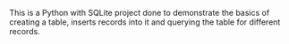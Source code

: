 This is a Python with SQLite project done to demonstrate the basics of creating a table, inserts records into it and querying the table for different records.
